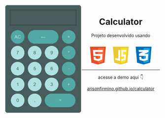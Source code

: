 <div>
<img width="250" align="left" src="./images/preview.png"/>
</div>

<div>
<h1 align="center">Calculator</h1>

<p align="center">Projeto desenvolvido usando</p>

<div align="center">
<img width="200" src="./images/icon.png"/>
</div>

<hr>

<p align="center">acesse a demo aqui 👇</p>
<p align="center">
<a href="https://arisonfirmino.github.io/calculator/">arisonfirmino.github.io/calculator</a>
</p>

</div>
